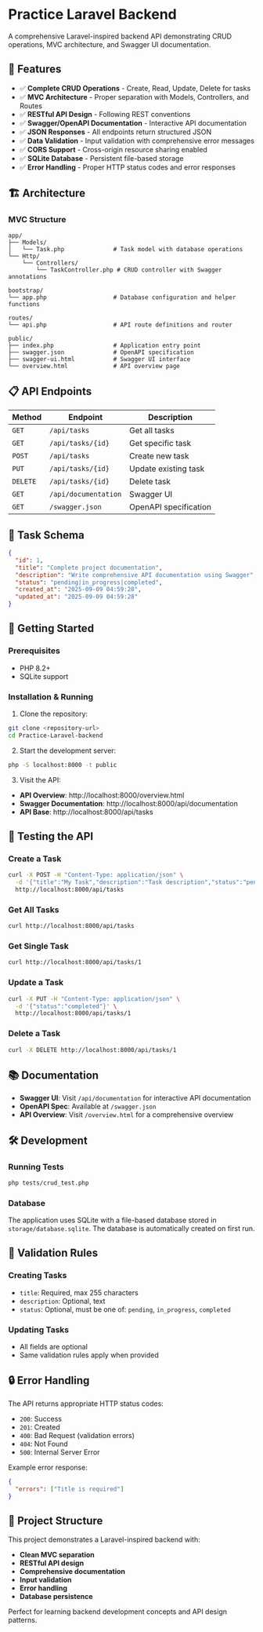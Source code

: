 # Practice Laravel Backend

A comprehensive Laravel-inspired backend API demonstrating CRUD operations, MVC architecture, and Swagger UI documentation.

## 🚀 Features

- ✅ **Complete CRUD Operations** - Create, Read, Update, Delete for tasks
- ✅ **MVC Architecture** - Proper separation with Models, Controllers, and Routes
- ✅ **RESTful API Design** - Following REST conventions
- ✅ **Swagger/OpenAPI Documentation** - Interactive API documentation
- ✅ **JSON Responses** - All endpoints return structured JSON
- ✅ **Data Validation** - Input validation with comprehensive error messages
- ✅ **CORS Support** - Cross-origin resource sharing enabled
- ✅ **SQLite Database** - Persistent file-based storage
- ✅ **Error Handling** - Proper HTTP status codes and error responses

## 🏗️ Architecture

### MVC Structure
```
app/
├── Models/
│   └── Task.php              # Task model with database operations
└── Http/
    └── Controllers/
        └── TaskController.php # CRUD controller with Swagger annotations

bootstrap/
└── app.php                   # Database configuration and helper functions

routes/
└── api.php                   # API route definitions and router

public/
├── index.php                 # Application entry point
├── swagger.json              # OpenAPI specification
├── swagger-ui.html           # Swagger UI interface
└── overview.html             # API overview page
```

## 📋 API Endpoints

| Method | Endpoint | Description |
|--------|----------|-------------|
| `GET` | `/api/tasks` | Get all tasks |
| `GET` | `/api/tasks/{id}` | Get specific task |
| `POST` | `/api/tasks` | Create new task |
| `PUT` | `/api/tasks/{id}` | Update existing task |
| `DELETE` | `/api/tasks/{id}` | Delete task |
| `GET` | `/api/documentation` | Swagger UI |
| `GET` | `/swagger.json` | OpenAPI specification |

## 💾 Task Schema

```json
{
  "id": 1,
  "title": "Complete project documentation",
  "description": "Write comprehensive API documentation using Swagger",
  "status": "pending|in_progress|completed",
  "created_at": "2025-09-09 04:59:28",
  "updated_at": "2025-09-09 04:59:28"
}
```

## 🚀 Getting Started

### Prerequisites
- PHP 8.2+
- SQLite support

### Installation & Running

1. Clone the repository:
```bash
git clone <repository-url>
cd Practice-Laravel-backend
```

2. Start the development server:
```bash
php -S localhost:8000 -t public
```

3. Visit the API:
- **API Overview**: http://localhost:8000/overview.html
- **Swagger Documentation**: http://localhost:8000/api/documentation
- **API Base**: http://localhost:8000/api/tasks

## 🧪 Testing the API

### Create a Task
```bash
curl -X POST -H "Content-Type: application/json" \
  -d '{"title":"My Task","description":"Task description","status":"pending"}' \
  http://localhost:8000/api/tasks
```

### Get All Tasks
```bash
curl http://localhost:8000/api/tasks
```

### Get Single Task
```bash
curl http://localhost:8000/api/tasks/1
```

### Update a Task
```bash
curl -X PUT -H "Content-Type: application/json" \
  -d '{"status":"completed"}' \
  http://localhost:8000/api/tasks/1
```

### Delete a Task
```bash
curl -X DELETE http://localhost:8000/api/tasks/1
```

## 📚 Documentation

- **Swagger UI**: Visit `/api/documentation` for interactive API documentation
- **OpenAPI Spec**: Available at `/swagger.json`
- **API Overview**: Visit `/overview.html` for a comprehensive overview

## 🛠️ Development

### Running Tests
```bash
php tests/crud_test.php
```

### Database
The application uses SQLite with a file-based database stored in `storage/database.sqlite`. The database is automatically created on first run.

## 📝 Validation Rules

### Creating Tasks
- `title`: Required, max 255 characters
- `description`: Optional, text
- `status`: Optional, must be one of: `pending`, `in_progress`, `completed`

### Updating Tasks
- All fields are optional
- Same validation rules apply when provided

## 🔒 Error Handling

The API returns appropriate HTTP status codes:
- `200`: Success
- `201`: Created
- `400`: Bad Request (validation errors)
- `404`: Not Found
- `500`: Internal Server Error

Example error response:
```json
{
  "errors": ["Title is required"]
}
```

## 🎯 Project Structure

This project demonstrates a Laravel-inspired backend with:
- **Clean MVC separation**
- **RESTful API design**
- **Comprehensive documentation**
- **Input validation**
- **Error handling**
- **Database persistence**

Perfect for learning backend development concepts and API design patterns.
